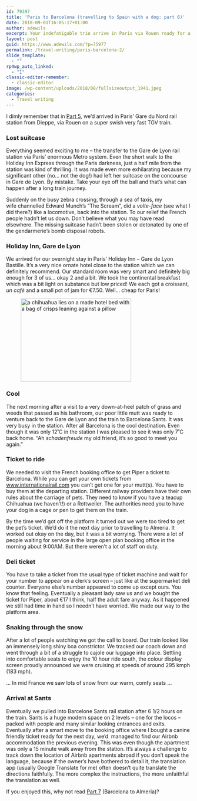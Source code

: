 ```yaml
---
id: 79397
title: 'Paris to Barcelona (travelling to Spain with a dog: part 6)'
date: 2018-09-01T16:05:17+01:00
author: adewils
excerpt: Your indefatigable trio arrive in Paris via Rouen ready for a trip next day to Barcelona. We are eating up the miles. Read all about it!
layout: post
guid: https://www.adewils.com/?p=75977
permalink: /travel-writing/paris-barcelona-2/
slide_template:
  - ""
rp4wp_auto_linked:
  - "1"
classic-editor-remember:
  - classic-editor
image: /wp-content/uploads/2018/08/fullsizeoutput_1941.jpeg
categories:
  - Travel writing
---
```

I dimly remember that in [Part 5](https://www.adewils.com/travel-writing/dieppe-paris/), we&#8217;d arrived in Paris&#8217; Gare du Nord rail station from Dieppe, via Rouen on a super swish very fast TGV train.

### Lost suitcase

Everything seemed exciting to me &#8211; the transfer to the Gare de Lyon rail station via Paris&#8217; enormous Metro system. Even the short walk to the Holiday Inn Express through the Paris darkness, just a half mile from the station was kind of thrilling. It was made even more exhilarating because my significant other (no&#8230; not the dog!) had left her suitcase on the concourse in Gare de Lyon. By mistake. Take your eye off the ball and that&#8217;s what can happen after a long train journey.

Suddenly on the busy zebra crossing, through a sea of taxis, my wife&nbsp;channelled Edward Munch&#8217;s &#8220;The Scream&#8221;, did a _volte-face_ (see what I did there?) like a locomotive, back into the station. To our relief the French people hadn&#8217;t let us down. Don&#8217;t believe what you may have read elsewhere. The missing suitcase hadn&#8217;t been stolen or detonated by one of the gendarmerie&#8217;s bomb disposal robots.

### Holiday Inn, Gare de Lyon

We arrived for our overnight stay in Paris&#8217; Holiday Inn &#8211; Gare de Lyon Bastille. It&#8217;s a very nice ornate hotel close to the station which we can definitely recommend. Our standard room was very smart and definitely big enough for 3 of us&#8230; okay 2 and a bit. We took the continental breakfast which was a bit light on substance but low priced! We each got a croissant, _un&nbsp;café_ and a small pot of jam for €7.50. Well&#8230; cheap for Paris!

<div class="wp-block-image">
  <figure class="alignright size-medium"><img loading="lazy" width="300" height="225" src="https://www.adewils.com/wp-content/uploads/2019/09/IMG_1604-300x225.jpeg" alt="a chihuahua lies on a made hotel bed with a bag of crisps leaning against a pillow" class="wp-image-79938" /></figure>
</div>

### Cool

The next morning after a visit to a very down-at-heel patch of grass and weeds that passed as his bathroom, our poor little mutt was ready to venture back to the Gare de Lyon and the train to Barcelona Sants. It was very busy in the station. After all Barcelona is the cool destination. Even though it was only 12˚C in the station I was pleased to see it was only 7˚C back home. &#8220;Ah _schadenfreude_ my old friend, it&#8217;s so good to meet you again.&#8221;

### Ticket to ride

We needed to visit the French booking office to get Piper a ticket to Barcelona. While you can get your own tickets from <a href="https://www.internationalrail.com" target="_blank" rel="noreferrer noopener" aria-label="We needed to visit the booking office to get Piper a ticket to Barcelona. While you can get your own tickets from www.internationalrail.com (opens in a new tab)">www.internationalrail.com</a>&nbsp;you can&#8217;t get one for your mutt(s). You have to buy them at the departing station. Different railway providers have their own rules about the carriage of pets. They need to know if you have a teacup Chihuahua (we haven&#8217;t!) or a Rottweiler. The authorities need you to have your dog in a cage or pen to get them on the train.

By the time we&#8217;d got off the platform it turned out we were too tired to get the pet&#8217;s ticket. We&#8217;d do it the next day prior to travelling to Almeria. It worked out okay on the day, but it was a bit worrying. There were a lot of people waiting for service in the large open plan booking office in the morning about 9:00AM. But there weren&#8217;t a lot of staff on duty. 

### Deli ticket

You have to take a ticket from the usual type of ticket machine and wait for your number to appear on a clerk&#8217;s screen &#8211; just like at the supermarket deli counter. Everyone else&#8217;s number appeared to come up except ours. You know that feeling. Eventually a pleasant lady saw us and we bought the ticket for Piper, about €17 I think, half the adult fare anyway. As it happened we still had time in hand so I needn&#8217;t have worried. We made our way to the platform area.

### Snaking through the snow

After a lot of people watching we got the call to board. Our train looked like an immensely long shiny boa constrictor. We tracked our coach down and went through a bit of a struggle to cajole our luggage into place. Settling into comfortable seats to enjoy the 10 hour ride south, the colour display screen proudly announced we were cruising at speeds of around 295 kmph (183 mph).

&#8230; In mid France we saw lots of snow from our warm, comfy seats &#8230;<figure class="wp-block-embed-youtube wp-block-embed is-type-video is-provider-youtube wp-embed-aspect-16-9 wp-has-aspect-ratio">

<div class="wp-block-embed__wrapper">
  <span class="embed-youtube" style="text-align:center; display: block;"></span>
</div></figure> 

### Arrival at Sants

Eventually we pulled into Barcelone Sants rail station after 6 1/2 hours on the train. Sants is a huge modern space on 2 levels &#8211; one for the locos &#8211; packed with people and many similar looking entrances and exits. Eventually after a smart move to the booking office where I bought a canine friendly ticket ready for the next day, we&#8217;d &nbsp;managed to find our Airbnb accommodation the previous evening. This was even though the apartment was only a 15 minute walk away from the station. It’s always a challenge to track down the location of Airbnb apartments abroad if you don’t speak the language, because if the owner’s have bothered to detail it, the translation app (usually Google Translate for me) often doesn’t quite translate the directions faithfully. The more complex the instructions, the more unfaithful the translation as well.

If you enjoyed this, why not read [Part 7](https://www.adewils.com/travel-writing/barcelona-almeria/) (Barcelona to Almeria)?